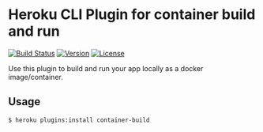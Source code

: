 # Heroku CLI Plugin for container build and run

[![Build Status](https://travis-ci.org/heroku/plugin-container-build.svg?branch=master)](https://travis-ci.org/heroku/plugin-container-build)
[![Version](https://img.shields.io/npm/v/@heroku-cli/plugin-local-build.svg)](https://npmjs.org/package/@heroku-cli/plugin-local-build)
[![License](https://img.shields.io/github/license/heroku/plugin-local-build.svg)](https://github.com/heroku/plugin-local-build/blob/master/LICENSE)

Use this plugin to build and run your app locally as a docker image/container.

## Usage

```sh-session
$ heroku plugins:install container-build
```
